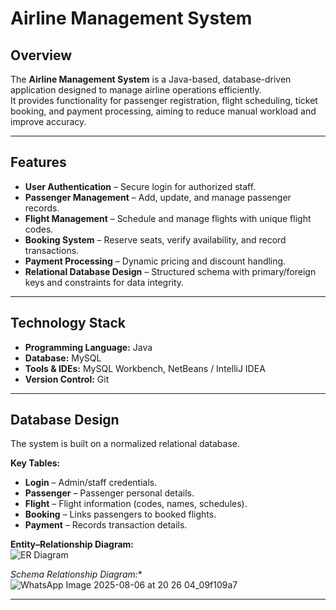 # Airline Management System

## Overview
The **Airline Management System** is a Java-based, database-driven application designed to manage airline operations efficiently.  
It provides functionality for passenger registration, flight scheduling, ticket booking, and payment processing, aiming to reduce manual workload and improve accuracy.

---

## Features
- **User Authentication** – Secure login for authorized staff.
- **Passenger Management** – Add, update, and manage passenger records.
- **Flight Management** – Schedule and manage flights with unique flight codes.
- **Booking System** – Reserve seats, verify availability, and record transactions.
- **Payment Processing** – Dynamic pricing and discount handling.
- **Relational Database Design** – Structured schema with primary/foreign keys and constraints for data integrity.

---

## Technology Stack
- **Programming Language:** Java
- **Database:** MySQL
- **Tools & IDEs:** MySQL Workbench, NetBeans / IntelliJ IDEA
- **Version Control:** Git

---

## Database Design
The system is built on a normalized relational database.

**Key Tables:**
- **Login** – Admin/staff credentials.
- **Passenger** – Passenger personal details.
- **Flight** – Flight information (codes, names, schedules).
- **Booking** – Links passengers to booked flights.
- **Payment** – Records transaction details.

**Entity–Relationship Diagram:**  
![ER Diagram](https://github.com/user-attachments/assets/1855e321-9afd-4bd7-932f-9986edffc25b)

*Schema Relationship Diagram:**  
![WhatsApp Image 2025-08-06 at 20 26 04_09f109a7](https://github.com/user-attachments/assets/ff24ae54-4cc8-4351-8bf8-392c8522081a)

---


